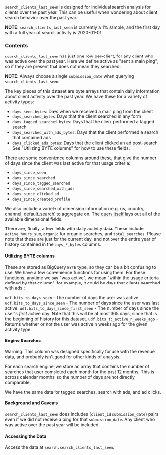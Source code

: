 `search_clients_last_seen` is designed for individual search analysis for clients over the past year.
This can be useful when wondering about client search behavior over the past year.

**NOTE**: `search_clients_last_seen` is currently a 1% sample, and the first day with a full year of
search activity is 2020-01-01.

### Contents

`search_clients_last_seen` has just one row per-client, for any client
who was active over the past year. Here we define active as "sent a main
ping"; so if they are present that does not mean they searched.

**NOTE**: Always choose a single `submission_date` when querying `search_clients_last_seen`.

The key pieces of this dataset are byte arrays that contain
daily information about client activity over the past year.
We have these for a variety of activity types:
- `days_seen_bytes`: Days when we received a main ping from the client
- `days_searched_bytes`: Days that the client searched in any form
- `days_tagged_searched_bytes`: Days that the client performed a tagged search
- `days_searched_with_ads_bytes`: Days that the client performed a search that contained ads
- `days_clicked_ads_bytes`: Days that the client clicked an ad post-search
See "Utilizing BYTE columns" for how to use these fields.

There are some convenience columns around these, that give the number of days
since the client was last active for that usage criteria: 
- `days_since_seen`
- `days_since_searched`
- `days_since_tagged_searched`
- `days_since_searched_with_ads`
- `days_since_clicked_ad`
- `days_since_created_profile`

We also include a variety of dimension information (e.g. os,
country, channel, default_search) to aggregate on. The
[query itself](https://github.com/mozilla/bigquery-etl/blob/master/sql/search_derived/search_clients_last_seen_v1/query.sql#L37)
lays out all of the available dimensional fields.

There are, finally, a few fields with daily activity data.
These include `active_hours_sum`, `organic` for organic searches,
and `total_searches`. Please note that these are just for the current day,
and not over the entire year of history contained in the `days_*_bytes` columns.

#### Utilizing BYTE columns
These are stored as BigQuery `BYTE` type, so they can be a bit confusing
to use. We have a few convenience functions for using them. For these functions,
anytime we say "was active", we mean "within the usage criteria defined by that
column"; for example, it could be days that clients searched with ads.:

`udf.bits_to_days_seen` - The number of days the user was active.
`udf.bits_to_days_since_seen` - The number of days since the user was last active.
`udf.bits_to_days_since_first_seen` - The number of days since the user's _first_
active day. Note that this will be at most 365 days, since that is the beginning
of history for this dataset.
`udf.bits_to_active_n_weeks_ago` - Returns whether or not the user was active n weeks
ago for the given activity type.

#### Engine Searches
Warning: This column was designed specifically for use with the revenue data, and probably isn't good for other kinds of analysis.

For each search engine, we store an array that contains the number of searches that user
completed each month for the past 12 months. This is across calendar months, so the number of
days are not directly comparable.

We have the same data for tagged searches, search with ads, and ad clicks.

#### Background and Caveats

`search_clients_last_seen` does includes
(`client_id` `submission_date`) pairs
even if we did not receive a ping for that `submission_date`.
Any client who was active over the past year will be included.

#### Accessing the Data

Access the data at `search.search_clients_last_seen`.

<!--
#### Further Reading
-->


[search data documentation]: ../../search.md
